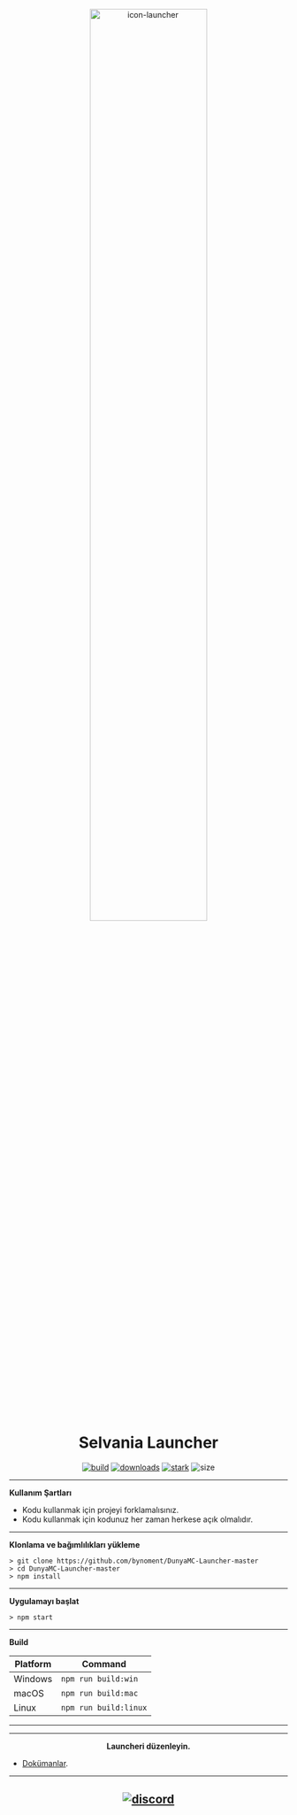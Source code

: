 <p align="center"><img src="../src/assets/images/icon.png" width="65%" height="65%" alt="icon-launcher"></p>

<h1 align="center">Selvania Launcher</h1>

[<p align="center">
<img src="https://img.shields.io/badge/build-Stable-orange.svg?style=social&logo=appveyor" alt="build">](https://github.com/luuxis/Selvania-Launcher/releases) 
[<img src="https://img.shields.io/badge/version-1.0.2-orange.svg?style=social&logo=appveyor" alt="downloads">](https://github.com/luuxis/Selvania-Launcher/releases) 
[<img src="https://img.shields.io/badge/plateforme-win,%20mac,%20linux-blue.svg?style=social&logo=appveyor" alt="stark">](https://github.com/luuxis/Selvania-Launcher/releases)
<img src="https://img.shields.io/github/languages/code-size/luuxis/Selvania-Launcher?style=social&logo=appveyor" alt="size">
</p>


---

**Kullanım Şartları**
- Kodu kullanmak için projeyi forklamalısınız.
- Kodu kullanmak için kodunuz her zaman herkese açık olmalıdır.
---

**Klonlama ve bağımlılıkları yükleme**

```console
> git clone https://github.com/bynoment/DunyaMC-Launcher-master
> cd DunyaMC-Launcher-master
> npm install
```
---

**Uygulamayı başlat**

```console
> npm start
```
---

**Build**

| Platform    | Command              |
| ----------- | -------------------- |
| Windows  | `npm run build:win`   |
| macOS    | `npm run build:mac`   |
| Linux    | `npm run build:linux` |

---


---
**<p align="center">Launcheri düzenleyin.</p>**

- [Dokümanlar](./wiki.md).

---

[<p align="center"><img src="https://discordapp.com/api/guilds/819729377650278420/embed.png?style=banner4" alt="discord">](https://discord.gg/e9q7Yr2cuQ) 
---

[releases]: https://github.com/bynoment/DunyaMC-Launcher-master/releases 'releases'
[build]: https://github.com/bynoment/DunyaMC-Launcher-master/releases 'build'


